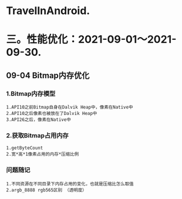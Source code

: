 # TravelInAndroid. 

# 三。性能优化：2021-09-01～2021-09-30.
## 09-04 Bitmap内存优化
### 1.Bitmap内存模型
    1.API10之前Bitmap自身在Dalvik Heap中，像素在Native中
    2.API10之后像素也被放在了Dalvik Heap中
    3.API26之后，像素在Native中
### 2.获取Bitmap占用内存
    1.getByteCount
    2.宽*高*1像素占用的内存*压缩比例
### 问题随记
    1.不同资源在不同目录下内存占用的变化，也就是压缩比怎么取值
    2.argb_8888 rgb565区别 （透明度）